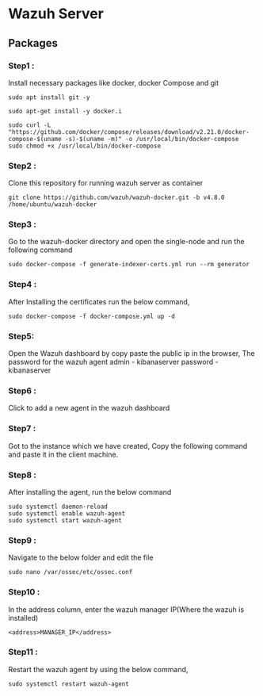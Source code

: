 # Wazuh Server

## Packages
### Step1 : 
Install necessary packages like docker, docker Compose and git

```
sudo apt install git -y
```
```
sudo apt-get install -y docker.i
```
```
sudo curl -L "https://github.com/docker/compose/releases/download/v2.21.0/docker-compose-$(uname -s)-$(uname -m)" -o /usr/local/bin/docker-compose
sudo chmod +x /usr/local/bin/docker-compose
```
### Step2 :
Clone this repository for running wazuh server as container 

```
git clone https://github.com/wazuh/wazuh-docker.git -b v4.8.0 /home/ubuntu/wazuh-docker
```
### Step3 :
Go to the wazuh-docker directory and open the single-node and run the following command 
```
sudo docker-compose -f generate-indexer-certs.yml run --rm generator
```

### Step4 :
After Installing the certificates run the below command, 
```
sudo docker-compose -f docker-compose.yml up -d
```
### Step5:
Open the Wazuh dashboard by copy paste the public ip in the browser, The password for the wazuh agent
admin - kibanaserver
password - kibanaserver

### Step6 :
Click to add a new agent in the wazuh dashboard

### Step7 :
Got to the instance which we have created, Copy the following command and paste it in the client machine.

### Step8 :
After installing the agent, run the below command 
```
sudo systemctl daemon-reload
sudo systemctl enable wazuh-agent
sudo systemctl start wazuh-agent
```

### Step9 :
Navigate to the below folder and edit the file
```
sudo nano /var/ossec/etc/ossec.conf
```

### Step10 :
In the address column, enter the  wazuh manager IP(Where the wazuh is installed)
```
<address>MANAGER_IP</address>
```

### Step11 :
Restart the wazuh agent by using the below command, 
```
sudo systemctl restart wazuh-agent
```
